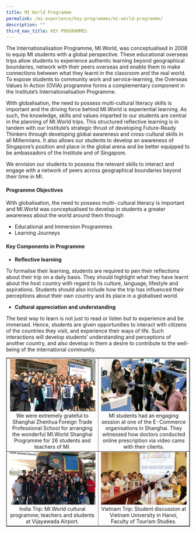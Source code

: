 ```yaml
---
title: MI World Programme
permalink: /mi-experience/key-programmes/mi-world-programme/
description: ""
third_nav_title: KEY PROGRAMMES
---
```

<p>The Internationalisation Programme, MI.World, was conceptualised in 2008 to equip MI students with a global perspective. These educational overseas trips allow students to experience authentic learning beyond geographical boundaries, network with their peers overseas and enable them to make connections between what they learnt in the classroom and the real world. To expose students to community work and service-learning, the Overseas Values In Action (OVIA) programme forms a complementary component in the Institute&rsquo;s Internationalisation Programme.</p>
<p>With globalisation, the need to possess multi-cultural literacy skills is important and the driving force behind MI.World is experiential learning. As such, the knowledge, skills and values imparted to our students are central in the planning of MI.World trips. This structured reflective learning is in tandem with our Institute&rsquo;s strategic thrust of developing Future-Ready Thinkers through developing global awareness and cross-cultural skills in all Millennians. It also allows our students to develop an awareness of Singapore&rsquo;s position and place in the global arena and be better equipped to be ambassadors of the Institute and of Singapore.</p>
<p>We envision our students to possess the relevant skills to interact and engage with a network of peers across geographical boundaries beyond their time in MI.</p>
<h4><strong>Programme Objectives</strong></h4>
<p>With globalisation, the need to possess multi- cultural literacy is important and MI.World was conceptualised to develop in students a greater awareness about the world around them through</p>
<ul>
<li>Educational and Immersion Programmes</li>
<li>Learning Journeys</li>
</ul>
<h4><strong>Key Components in Programme</strong></h4>
<ul>
<li><strong>Reflective learning</strong></li>
</ul>
<p>To formalise their learning, students are required to pen their reflections about their trip on a daily basis. They should highlight what they have learnt about the host country with regard to its culture, language, lifestyle and aspirations. Students should also include how the trip has influenced their perceptions about their own country and its place in a globalised world.</p>
<ul>
<li><strong>Cultural appreciation and understanding</strong></li>
</ul>
<p>The best way to learn is not just to read or listen but to experience and be immersed. Hence, students are given opportunities to interact with citizens of the countries they visit, and experience their ways of life. Such interactions will develop students&rsquo; understanding and perceptions of another country, and also develop in them a desire to contribute to the well-being of the international community.</p>
<table style="border-collapse: collapse; width: 100%;" border="1">
<tbody>
<tr>
<td style="width: 50%; text-align: center;"><img src="/images/miw1.png">We were extremely grateful to Shanghai Zhenhua Foreign Trade Professional School for arranging the wonderful MI.World Shanghai Programme for 26 students and teachers of MI.</td>
<td style="width: 50%; text-align: center;"><img src="/images/miw2.png">MI students had an engaging session at one of the E-Commerce organisations in Shanghai. They witnessed how doctors conducted online prescription via video cams with their clients.</td>
</tr>
<tr>
<td style="width: 50%; text-align: center;"><img src="/images/miw3.jpg">India Trip: MI.World cultural programme; teachers and students at Vijayawada Airport.</td>
<td style="width: 50%; text-align: center;"><img src="/images/miw4.jpg">Vietnam Trip: Student discussion at Vietnam University in Hanoi, Faculty of Tourism Studies.</td>
</tr>
</tbody>
</table>